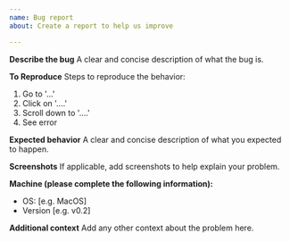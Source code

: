 ```yaml
---
name: Bug report
about: Create a report to help us improve

---
```


**Describe the bug**
A clear and concise description of what the bug is.

**To Reproduce**
Steps to reproduce the behavior:
1. Go to '...'
2. Click on '....'
3. Scroll down to '....'
4. See error

**Expected behavior**
A clear and concise description of what you expected to happen.

**Screenshots**
If applicable, add screenshots to help explain your problem.

**Machine (please complete the following information):**
 - OS: [e.g. MacOS]
 - Version [e.g. v0.2]

**Additional context**
Add any other context about the problem here.
